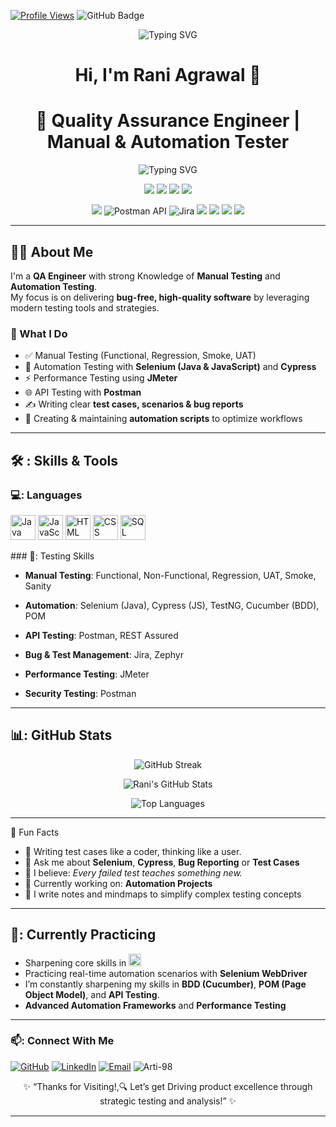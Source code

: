 [![Profile Views](https://komarev.com/ghpvc/?username=rani-agrawal123&color=brightgreen&style=flat-square)](https://github.com/rani-agrawal123)
<a><img src="https://img.shields.io/github/followers/rani-agrawal123?label=Followers&style=social" alt="GitHub Badge"></a>

<p align="center">
  <img src="https://readme-typing-svg.herokuapp.com?font=Fira+Code&weight=400&size=28&duration=7000&pause=1000&color=0074e4&center=true&vCenter=true&height=100&width=1000&&lines=Welcome+to+my+GitHub+Profile!..+🙏✌😍;" alt="Typing SVG">
</p>


<h1 align="center">Hi, I'm Rani Agrawal 👋</h1>
<h1 align="center">🧪 Quality Assurance Engineer | Manual & Automation Tester</h1>
<p align="center">
  <img src="https://readme-typing-svg.herokuapp.com?font=Fira+Code&size=22&pause=1000&center=true&vCenter=true&width=435&lines=Aspiring+QA+Engineer;Manual+%2B+Automation+Testing;API+Testing+with+Postman+&+REST+Assured;Performance+Testing+with+JMeter%26" alt="Typing SVG" />
</p>
<p align="center">
  <img src="https://img.shields.io/badge/Manual%20Testing-Experienced-blue" />
  <img src="https://img.shields.io/badge/Automation-Cypress%20%7C%20Selenium-green" />
  <img src="https://img.shields.io/badge/Performance-JMeter-red" />
  <img src="https://img.shields.io/badge/Security-Burp%20Suite%20%7C%20OWASP-orange" />
</p>

<p align="center">
  <img src="https://img.icons8.com/color/48/selenium-test-automation.png" />
  <img src="https://img.icons8.com/dusk/48/postman-api.png" alt="Postman API" />
  <img src="https://img.icons8.com/color/48/jira.png" alt="Jira" />
  <img src="https://img.icons8.com/color/48/github.png" />
  <img src="https://img.icons8.com/color/48/java-coffee-cup-logo.png" />
  <img src="https://img.icons8.com/color/48/javascript.png" />
  <img src="https://img.icons8.com/color/48/mysql-logo.png" />
</p>

---

## 👩‍💻 About Me

I'm a **QA Engineer** with strong Knowledge of **Manual Testing** and **Automation Testing**.  
My focus is on delivering **bug-free, high-quality software** by leveraging modern testing tools and strategies.  

### 🔹 What I Do  
- ✅ Manual Testing (Functional, Regression, Smoke, UAT)  
- 🧪 Automation Testing with **Selenium (Java & JavaScript)** and **Cypress**  
- ⚡ Performance Testing using **JMeter**  
- 🌐 API Testing with **Postman**  
- ✍️ Writing clear **test cases, scenarios & bug reports**  
- 🔧 Creating & maintaining **automation scripts** to optimize workflows  

---

## 🛠️ : Skills & Tools
### 💻: Languages
<p align="left">
  <img src="https://cdn.jsdelivr.net/gh/devicons/devicon/icons/java/java-original.svg" alt="Java" width="40" height="40"/>
  <img src="https://cdn.jsdelivr.net/gh/devicons/devicon/icons/javascript/javascript-original.svg" alt="JavaScript" width="40" height="40"/>
  <img src="https://cdn.jsdelivr.net/gh/devicons/devicon/icons/html5/html5-original.svg" alt="HTML" width="40" height="40"/>
  <img src="https://cdn.jsdelivr.net/gh/devicons/devicon/icons/css3/css3-original.svg" alt="CSS" width="40" height="40"/>
  <img src="https://cdn.jsdelivr.net/gh/devicons/devicon/icons/mysql/mysql-original.svg" alt="SQL" width="40" height="40"/>
</p>
### 🧪: Testing Skills

- **Manual Testing**: Functional, Non-Functional, Regression, UAT, Smoke, Sanity

- **Automation**: Selenium (Java), Cypress (JS), TestNG, Cucumber (BDD), POM
  
- **API Testing**: Postman, REST Assured
  
- **Bug & Test Management**: Jira, Zephyr
  
- **Performance Testing**: JMeter
  
- **Security Testing**: Postman
---

## 📊: GitHub Stats
<p align="center">
  <img src="https://github-readme-streak-stats.herokuapp.com/?user=rani-agrawal123&theme=radical" alt="GitHub Streak" />
</p>
<p align="center">
  <img src="https://github-readme-stats.vercel.app/api?username=rani-agrawal123&show_icons=true&theme=radical" alt="Rani's GitHub Stats" />
  <p align="center">
   <img src="https://github-readme-stats.vercel.app/api/top-langs/?username=rani-agrawal123&layout=compact&theme=radical" alt="Top Languages" />
</p>

---

🧩 Fun Facts
- 🧪 Writing test cases like a coder, thinking like a user.
- 💬 Ask me about **Selenium**, **Cypress**, **Bug Reporting** or **Test Cases**
- 🧠 I believe: *Every failed test teaches something new.*
- 📌 Currently working on: **Automation Projects**
- 📝 I write notes and mindmaps to simplify complex testing concepts
---

## 🧪: Currently Practicing
- Sharpening core skills in  <img src="https://img.shields.io/badge/Java-007396?style=flat-square&logo=java&logoColor=white" height="20"/>
- Practicing real-time automation scenarios with **Selenium WebDriver**
- I’m constantly sharpening my skills in **BDD (Cucumber)**, **POM (Page Object Model)**, and **API Testing**.
- **Advanced Automation Frameworks** and **Performance Testing**
---

### 📫: Connect With Me
[![GitHub](https://img.shields.io/badge/GitHub-000?style=for-the-badge&logo=github&logoColor=white)](https://github.com/rani-agrawal123)
[![LinkedIn](https://img.shields.io/badge/LinkedIn-blue?style=for-the-badge&logo=linkedin&logoColor=white)](https://www.linkedin.com/in/rani-agrawal/)
[![Email](https://img.shields.io/badge/Gmail-red?style=for-the-badge&logo=gmail&logoColor=white)](mailto:agrawalrani2003@gmail.com)
<img src="https://komarev.com/ghpvc/?username=Arti-98&label=Profile%20views&color=0e75b6&style=flat" alt="Arti-98" />
<p align="center">✨ “Thanks for Visiting!,🔍 Let’s get Driving product excellence through strategic testing and analysis!” ✨</p>

---